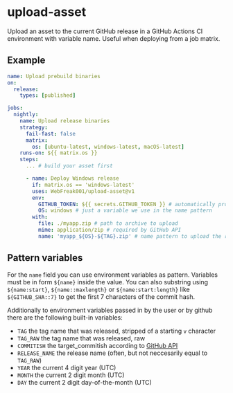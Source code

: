 # upload-asset

Upload an asset to the current GitHub release in a GitHub Actions CI environment with variable name. Useful when deploying from a job matrix.

## Example

```yaml
name: Upload prebuild binaries
on:
  release:
    types: [published]

jobs:
  nightly:
    name: Upload release binaries
    strategy:
      fail-fast: false
      matrix:
        os: [ubuntu-latest, windows-latest, macOS-latest]
    runs-on: ${{ matrix.os }}
    steps:
      ... # build your asset first

      - name: Deploy Windows release
        if: matrix.os == 'windows-latest'
        uses: WebFreak001/upload-asset@v1
        env:
          GITHUB_TOKEN: ${{ secrets.GITHUB_TOKEN }} # automatically provided by github actions
          OS: windows # just a variable we use in the name pattern
        with:
          file: ./myapp.zip # path to archive to upload
          mime: application/zip # required by GitHub API
          name: 'myapp_${OS}-${TAG}.zip' # name pattern to upload the release as
```

## Pattern variables

For the `name` field you can use environment variables as pattern. Variables must be in form `${name}` inside the value. You can also substring using `${name:start}`, `${name::maxlength}` or `${name:start:length}` like `${GITHUB_SHA::7}` to get the first 7 characters of the commit hash.

Additionally to environment variables passed in by the user or by github there are the following built-in variables:

- `TAG` the tag name that was released, stripped of a starting `v` character
- `TAG_RAW` the tag name that was released, raw
- `COMMITISH` the target_commitish according to [GitHub API](https://developer.github.com/v3/repos/releases/#get-a-single-release)
- `RELEASE_NAME` the release name (often, but not neccesarily equal to `TAG_RAW`)
- `YEAR` the current 4 digit year (UTC)
- `MONTH` the current 2 digit month (UTC)
- `DAY` the current 2 digit day-of-the-month (UTC)
